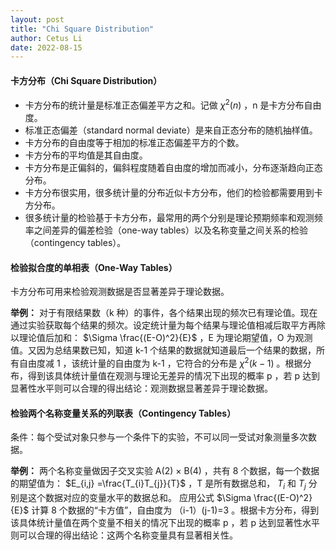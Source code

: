 ```yaml
---
layout: post
title: "Chi Square Distribution"
author: Cetus Li
date: 2022-08-15
---
```

#### **卡方分布（Chi Square Distribution）**
- 卡方分布的统计量是标准正态偏差平方之和。记做 $\chi^2(n)$ ，n 是卡方分布自由度。
- 标准正态偏差（standard normal deviate）是来自正态分布的随机抽样值。
- 卡方分布的自由度等于相加的标准正态偏差平方的个数。
- 卡方分布的平均值是其自由度。
- 卡方分布是正偏斜的，偏斜程度随着自由度的增加而减小，分布逐渐趋向正态分布。
- 卡方分布很实用，很多统计量的分布近似卡方分布，他们的检验都需要用到卡方分布。
- 很多统计量的检验基于卡方分布，最常用的两个分别是理论预期频率和观测频率之间差异的偏差检验（one-way tables）以及名称变量之间关系的检验（contingency tables）。

#### **检验拟合度的单相表（One-Way Tables）**
卡方分布可用来检验观测数据是否显著差异于理论数据。

**举例：**
对于有限结果数（k 种）的事件，各个结果出现的频次已有理论值。现在通过实验获取每个结果的频次。设定统计量为每个结果与理论值相减后取平方再除以理论值后加和： $\Sigma \frac{(E-O)^2}{E}$ ，E 为理论期望值，O 为观测值。又因为总结果数已知，知道 k-1 个结果的数据就知道最后一个结果的数据，所有自由度减 1 ，该统计量的自由度为 k-1 ，它符合的分布是 $\chi^2(k-1)$ 。根据分布，得到该具体统计量值在观测与理论无差异的情况下出现的概率 p ，若 p 达到显著性水平则可以合理的得出结论：观测数据显著差异于理论数据。

#### **检验两个名称变量关系的列联表（Contingency Tables）**
条件：每个受试对象只参与一个条件下的实验，不可以同一受试对象测量多次数据。

**举例：** 两个名称变量做因子交叉实验 A(2) $\times$ B(4) ，共有 8 个数据，每一个数据的期望值为： $E_{i,j} =\frac{T_{i}T_{j}}{T}$ ，T 是所有数据总和， $T_{i}$ 和 $T_{j}$ 分别是这个数据对应的变量水平的数据总和。 应用公式 $\Sigma \frac{(E-O)^2}{E}$ 计算 8 个数据的“卡方值”，自由度为 （i-1）(j-1)=3 。根据卡方分布，得到该具体统计量值在两个变量不相关的情况下出现的概率 p ，若 p 达到显著性水平则可以合理的得出结论：这两个名称变量具有显著相关性。



